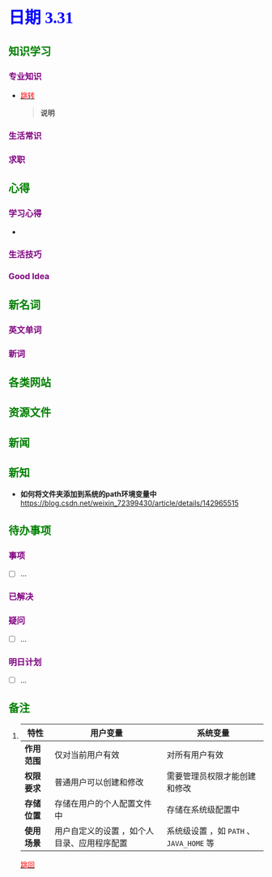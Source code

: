 ## <font color = blue face=楷体 size=6>日期 3.31 </font>

## <font color = green>知识学习 </font>
### <font color = purple>专业知识 </font>
+ <a id = "01-1">  [<font color = red>跳转</font>](#01-2)
   > <font color = o> 说明 </font>
### <font color = purple>生活常识 </font>

### <font color = purple>求职 </font>



## <font color = green>心得 </font>
### <font color = purple>学习心得 </font>
+ 
### <font color = purple>生活技巧 </font>

### <font color = purple>Good Idea </font>



## <font color = green>新名词 </font>
### <font color = purple>英文单词 </font>
### <font color = purple>新词 </font>



## <font color = green>各类网站 </font>


## <font color = green>资源文件 </font>


## <font color = green>新闻 </font>


## <font color = green>新知 </font>
+ **如何将文件夹添加到系统的path环境变量中** 
	https://blog.csdn.net/weixin_72399430/article/details/142965515
	

## <font color = green>待办事项 </font>
### <font color = purple>事项 </font>
- [ ] ...
### <font color = purple>已解决 </font>
### <font color = purple>疑问 </font>
- [ ] ...
### <font color = purple>明日计划 </font>
- [ ] ...


## <font color = green>备注 </font>
  1. <a id ="01-2"><table>
                                        <thead>
                                            <tr>
                                                <th>特性</th>
                                                <th>用户变量</th>
                                                <th>系统变量</th>
                                            </tr>
                                        </thead>
                                        <tbody>
                                            <tr>
                                                <td>
                                                    <strong>作用范围</strong>
                                                </td>
                                                <td>仅对当前用户有效</td>
                                                <td>对所有用户有效</td>
                                            </tr>
                                            <tr>
                                                <td>
                                                    <strong>权限要求</strong>
                                                </td>
                                                <td>普通用户可以创建和修改</td>
                                                <td>需要管理员权限才能创建和修改</td>
                                            </tr>
                                            <tr>
                                                <td>
                                                    <strong>存储位置</strong>
                                                </td>
                                                <td>存储在用户的个人配置文件中</td>
                                                <td>存储在系统级配置中</td>
                                            </tr>
                                            <tr>
                                                <td>
                                                    <strong>使用场景</strong>
                                                </td>
                                                <td>用户自定义的设置 &#xff0c;如个人目录、应用程序配置</td>
                                                <td>
                                                    系统级设置 &#xff0c;如 <code>PATH</code>
                                                    、<code>JAVA_HOME</code>
                                                    等
                                                </td>
                                            </tr>
                                        </tbody>
                                    </table>[<font color = red>跳回</font>](#01-1)

<!--stackedit_data:
eyJoaXN0b3J5IjpbLTEwNTUxNDgyOTYsLTM1ODYwNTU4MywxNz
YwNDQyNDg5LC0yMDQ3NDY4ODgxLC0xNTk2ODQxODQsMjM2OTE5
MjM3XX0=
-->
